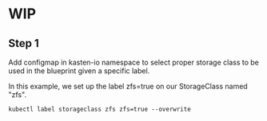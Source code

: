 # WIP
## Step 1
Add configmap in kasten-io namespace to select proper storage class to be used in the blueprint given a specific label.

In this example, we set up the label zfs=true on our StorageClass named "zfs".

`kubectl label storageclass zfs zfs=true --overwrite
`
